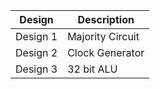 | Design  | Description          |
|---------|----------------------|
| Design 1| Majority Circuit      |
| Design 2| Clock Generator       |
| Design 3| 32 bit ALU            |


